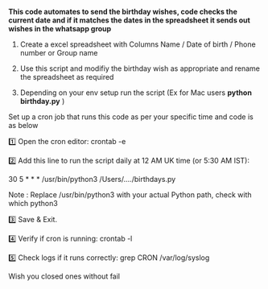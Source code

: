 **This code automates to send the birthday wishes, code checks the current date and if it matches the dates in the spreadsheet it sends out wishes in the whatsapp group**

1) Create a excel spreadsheet with Columns Name / Date of birth / Phone number or Group name

2) Use this script and modifiy the birthday wish as appropriate and rename the spreadsheet as required

3) Depending on your env setup run the script (Ex for Mac users **python birthday.py** )

Set up a cron job that runs this code as per your specific time and code is as below

1️⃣ Open the cron editor:
crontab -e

2️⃣ Add this line to run the script daily at 12 AM UK time (or 5:30 AM IST):

30 5 * * * /usr/bin/python3 /Users/..../birthdays.py

Note : Replace /usr/bin/python3 with your actual Python path, check with which python3

3️⃣ Save & Exit.

4️⃣ Verify if cron is running:
crontab -l

5️⃣ Check logs if it runs correctly:
grep CRON /var/log/syslog

Wish you closed ones without fail
